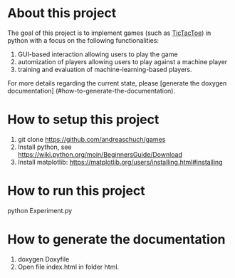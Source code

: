 # About this project
The goal of this project is to implement games (such as [TicTacToe](https://en.wikipedia.org/wiki/Tic-tac-toe)) in python with a focus on the following functionalities:
1. GUI-based interaction allowing users to play the game
2. automization of players allowing users to play against a machine player 
3. training and evaluation of machine-learning-based players.

For more details regarding the current state, please [generate the doxygen documentation] (#how-to-generate-the-documentation).

# How to setup this project
1. git clone https://github.com/andreaschuch/games
2. Install python, see https://wiki.python.org/moin/BeginnersGuide/Download
3. Install  matplotlib: https://matplotlib.org/users/installing.html#installing

# How to run this project
python Experiment.py

# How to generate the documentation
1. doxygen Doxyfile
2. Open file index.html in folder html.

